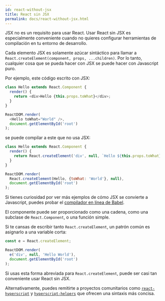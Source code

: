 ```yaml
---
id: react-without-jsx
title: React sin JSX
permalink: docs/react-without-jsx.html
---
```


JSX no es un requisito para usar React. Usar React sin JSX es especialmente conveniente cuando no quieres configurar herramientas de compilación en tu entorno de desarrollo.

Cada elemento JSX es solamente azúcar sintáctico para llamar a `React.createElement(component, props, ...children)`. Por lo tanto, cualquier cosa que se pueda hacer con JSX se puede hacer con Javascript puro.

Por ejemplo, este código escrito con JSX:

```js
class Hello extends React.Component {
  render() {
    return <div>Hello {this.props.toWhat}</div>;
  }
}

ReactDOM.render(
  <Hello toWhat="World" />,
  document.getElementById('root')
);
```

se puede compilar a este que no usa JSX:

```js
class Hello extends React.Component {
  render() {
    return React.createElement('div', null, `Hello ${this.props.toWhat}`);
  }
}

ReactDOM.render(
  React.createElement(Hello, {toWhat: 'World'}, null),
  document.getElementById('root')
);
```

Si tienes curiosidad por ver más ejemplos de cómo JSX se convierte a Javascript, puedes probar el [compilador en línea de Babel](babel://jsx-simple-example).

El componente puede ser proporcionado como una cadena, como una subclase de `React.Component`, o una función simple.

Si te cansas de escribir tanto `React.createElement`, un patrón común es asignarlo a una variable corta:

```js
const e = React.createElement;

ReactDOM.render(
  e('div', null, 'Hello World'),
  document.getElementById('root')
);
```

Si usas esta forma abreviada para `React.createElement`, puede ser casi tan conveniente usar React sin JSX.

Alternativamente, puedes remitirte a proyectos comunitarios como [`react-hyperscript`](https://github.com/mlmorg/react-hyperscript) y [`hyperscript-helpers`](https://github.com/ohanhi/hyperscript-helpers) que ofrecen una sintaxis más concisa.
